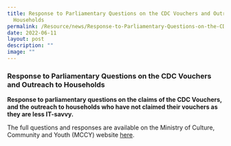 ```yaml
---
title: Response to Parliamentary Questions on the CDC Vouchers and Outreach to
  Households
permalink: /Resource/news/Response-to-Parliamentary-Questions-on-the-CDC-Vouchers-and-Outreach-to-Households/
date: 2022-06-11
layout: post
description: ""
image: ""
---
```


### Response to Parliamentary Questions on the CDC Vouchers and Outreach to Households

**Response to parliamentary questions on the claims of the CDC Vouchers, and the outreach to households who have not claimed their vouchers as they are less IT-savvy.**

The full questions and responses are available on the Ministry of Culture, Community and Youth (MCCY) website [here](https://www.mccy.gov.sg/about-us/news-and-resources/parliamentary-matters/2022/July/claim-and-spend-rate-of-elderly-for-cdc-vouchers-scheme-2021).